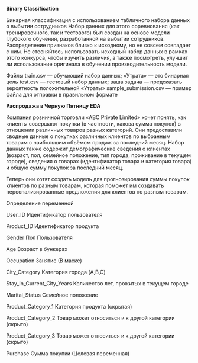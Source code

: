 **Binary Classification**


Бинарная классификация с использованием табличного набора данных о выбытии сотрудников
Набор данных для этого соревнования (как тренировочного, так и тестового) был создан на основе модели глубокого обучения, разработанной на выбытии сотрудников. Распределение признаков близко к исходному, но не совсем совпадает с ним. Не стесняйтесь использовать исходный набор данных в рамках этого конкурса, чтобы изучить различия, а также посмотреть, улучшит ли использование оригинала в обучении производительность модели.

Файлы
train.csv — обучающий набор данных; «Утрата» — это бинарная цель
test.csv — тестовый набор данных; ваша задача — предсказать вероятность положительной «Утраты»
sample_submission.csv — пример файла для отправки в правильном формате





**Распродажа в Черную Пятницу EDA**


Компания розничной торговли «ABC Private Limited» хочет понять, как клиенты совершают покупки (в частности, какова сумма покупок) в отношении различных товаров разных категорий. Они предоставили сводные данные о покупках различных клиентов по выбранным товарам с наибольшим объёмом продаж за последний месяц.
Набор данных также содержит демографические сведения о клиентах (возраст, пол, семейное положение, тип города, проживание в текущем городе), сведения о товарах (идентификатор товара и категория товара) и общую сумму покупок за последний месяц.

Теперь они хотят создать модель для прогнозирования суммы покупок клиентов по разным товарам, которая поможет им создавать персонализированные предложения для клиентов по разным товарам.

Определение переменной

User_ID Идентификатор пользователя

Product_ID Идентификатор продукта

Gender  Пол Пользователя

Age  Возраст в бункерах

Occupation Занятие (В маске)

City_Category Категория города (A,B,C)

Stay_In_Current_City_Years Количество лет, прожитых в текущем городе

Marital_Status Семейное положение

Product_Category_1 Категория продукта (скрытая)

Product_Category_2 Товар может относиться и к другой категории (скрыто)

Product_Category_3 Товар может относиться и к другой категории (скрыто)

Purchase Сумма покупки (Целевая переменная)
